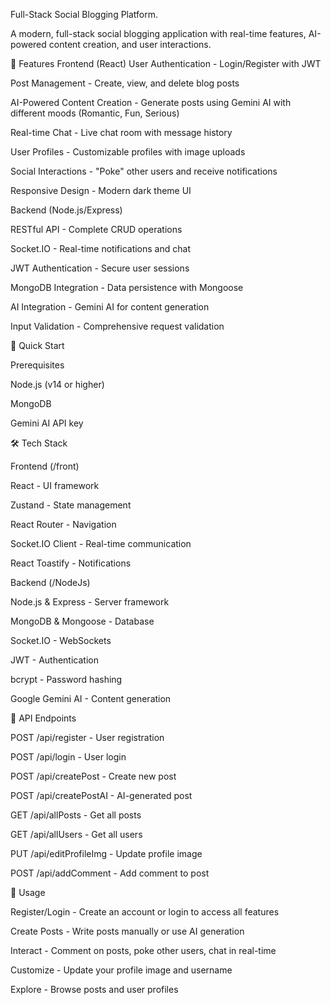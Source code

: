 Full-Stack Social Blogging Platform.

A modern, full-stack social blogging application with real-time features, AI-powered content creation, and user interactions.

🌟 Features
Frontend (React)
User Authentication - Login/Register with JWT

Post Management - Create, view, and delete blog posts

AI-Powered Content Creation - Generate posts using Gemini AI with different moods (Romantic, Fun, Serious)

Real-time Chat - Live chat room with message history

User Profiles - Customizable profiles with image uploads

Social Interactions - "Poke" other users and receive notifications

Responsive Design - Modern dark theme UI

Backend (Node.js/Express)

RESTful API - Complete CRUD operations

Socket.IO - Real-time notifications and chat

JWT Authentication - Secure user sessions

MongoDB Integration - Data persistence with Mongoose

AI Integration - Gemini AI for content generation

Input Validation - Comprehensive request validation

🚀 Quick Start

Prerequisites

Node.js (v14 or higher)

MongoDB

Gemini AI API key


🛠️ Tech Stack

Frontend (/front)

React - UI framework

Zustand - State management

React Router - Navigation

Socket.IO Client - Real-time communication

React Toastify - Notifications


Backend (/NodeJs)

Node.js & Express - Server framework

MongoDB & Mongoose - Database

Socket.IO - WebSockets

JWT - Authentication

bcrypt - Password hashing

Google Gemini AI - Content generation


🔧 API Endpoints

POST /api/register - User registration

POST /api/login - User login

POST /api/createPost - Create new post

POST /api/createPostAI - AI-generated post

GET /api/allPosts - Get all posts

GET /api/allUsers - Get all users

PUT /api/editProfileImg - Update profile image

POST /api/addComment - Add comment to post


🎯 Usage

Register/Login - Create an account or login to access all features

Create Posts - Write posts manually or use AI generation

Interact - Comment on posts, poke other users, chat in real-time

Customize - Update your profile image and username

Explore - Browse posts and user profiles

